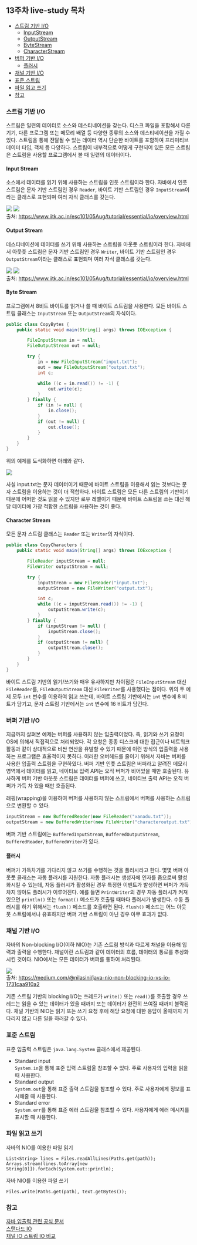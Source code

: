 ## 13주차 live-study 목차
- [스트림 기반 I/O](#스트림-기반-I/O)
  - [InputStream](#Input-Stream)
  - [OutputStream](#Output-Stream)
  - [ByteStream](#Byte-Stream)
  - [CharacterStream](#Character-Stream)
- [버퍼 기반 I/O](#버퍼-기반-I/O)
  - [플러시](#플러시)
- [채널 기반 I/O](#채널-기반-I/O)
- [표준 스트림](#표준-스트림)
- [파일 읽고 쓰기](#파일-읽고-쓰기)
- [참고](#참고)

### 스트림 기반 I/O
스트림은 일련의 데이터로 소스와 데스티네이션을 갖는다.
디스크 파일을 포함해서 다른 기기, 다른 프로그램 또는 메모리 배열 등 다양한 종류의 소스와 데스티네이션을 가질 수 있다.
스트림을 통해 전달될 수 있는 데이터 역시 단순한 바이트를 포함하여 프리미티브 데이터 타입, 객체 등 다양하다.
스트림이 내부적으로 어떻게 구현되어 있든 모든 스트림은 스트림을 사용할 프로그램에서 볼 때 일련의 데이터이다.

#### Input Stream
소스에서 데이터를 읽기 위해 사용하는 스트림을 인풋 스트림이라 한다.
자바에서 인풋 스트림은 문자 기반 스트림인 경우 `Reader`,
바이트 기반 스트림인 경우 `InputStream`이라는 클래스로 표현되며 여러 자식 클래스를 갖는다.

![](character-reader.png)
![](byte-inputstream.png)
<br>출처: https://www.iitk.ac.in/esc101/05Aug/tutorial/essential/io/overview.html

#### Output Stream
데스티네이션에 데이터를 쓰기 위해 사용하는 스트림을 아웃풋 스트림이라 한다.
자바에서 아웃풋 스트림은 문자 기반 스트림인 경우 `Writer`,
바이트 기반 스트림인 경우 `OutputStream`이라는 클래스로 표현되며 여러 자식 클래스를 갖는다.

![](character-writer.png)
![](byte-outputstream.png)
<br>출처: https://www.iitk.ac.in/esc101/05Aug/tutorial/essential/io/overview.html

#### Byte Stream
프로그램에서 8비트 바이트를 읽거나 쓸 때 바이트 스트림을 사용한다.
모든 바이트 스트림 클래스는 `InputStream` 또는 `OutputStream`의 자식이다.

```java
public class CopyBytes {
    public static void main(String[] args) throws IOException {

        FileInputStream in = null;
        FileOutputStream out = null;

        try {
            in = new FileInputStream("input.txt");
            out = new FileOutputStream("output.txt");
            int c;

            while ((c = in.read()) != -1) {
                out.write(c);
            }
        } finally {
            if (in != null) {
                in.close();
            }
            if (out != null) {
                out.close();
            }
        }
    }
}
```

위의 예제를 도식화하면 아래와 같다.

![](stream-example.png)

사실 input.txt는 문자 데이터이기 때문에 바이트 스트림을 이용해서 읽는 것보다는
문자 스트림을 이용하는 것이 더 적합하다. 바이트 스트림은 모든 다른 스트림의 기반이기 때문에
어떠한 것도 읽을 수 있지만 로우 레벨이기 때문에 바이트 스트림을 쓰는 대신
해당 데이터에 가장 적합한 스트림을 사용하는 것이 좋다.

#### Character Stream
모든 문자 스트림 클래스는 `Reader` 또는 `Writer`의 자식이다. 

```java
public class CopyCharacters {
    public static void main(String[] args) throws IOException {

        FileReader inputStream = null;
        FileWriter outputStream = null;

        try {
            inputStream = new FileReader("input.txt");
            outputStream = new FileWriter("output.txt");

            int c;
            while ((c = inputStream.read()) != -1) {
                outputStream.write(c);
            }
        } finally {
            if (inputStream != null) {
                inputStream.close();
            }
            if (outputStream != null) {
                outputStream.close();
            }
        }
    }
}
```

바이트 스트림 기반의 읽기/쓰기와 매우 유사하지만 차이점은 `FileInputStream` 대신 `FileReader`를,
`FileOutputStream` 대신 `FileWriter`를 사용했다는 점이다.
위의 두 예제 모두 `int` 변수를 이용하여 읽고 쓰는데,
바이트 스트림 기반에서는 `int` 변수에 8 비트가 담기고,
문자 스트림 기반에서는 `int` 변수에 16 비트가 담긴다.

### 버퍼 기반 I/O
지금까지 살펴본 예제는 버퍼를 사용하지 않는 입출력이었다.
즉, 읽기와 쓰기 요청이 OS에 의해서 직접적으로 처리되었다.
각 요청은 종종 디스크에 대한 접근이나 네트워크 활동과 같이
상대적으로 비싼 연산을 유발할 수 있기 때문에 이런 방식의 입출력을 사용하는 프로그램은 효율적이지 못하다.
이러한 오버헤드를 줄이기 위해서 자바는 버퍼를 사용한 입출력 스트림을 구현하였다.
버퍼 기반 인풋 스트림은 버퍼라고 알려진 메모리 영역에서 데이터를 읽고,
네이티브 입력 API는 오직 버퍼가 비어있을 때만 호출된다.
유사하게 버퍼 기반 아웃풋 스트림은 데이터를 버퍼에 쓰고,
네이티브 출력 API는 오직 버퍼가 가득 차 있을 때만 호출된다.

래핑(wrapping)을 이용하여 버퍼를 사용하지 않는 스트림에서 버퍼를 사용하는 스트림으로 변환할 수 있다.

```java
inputStream = new BufferedReader(new FileReader("xanadu.txt"));
outputStream = new BufferedWriter(new FileWriter("characteroutput.txt"));
```

버퍼 기반 스트림에는 `BufferedInputStream`, `BufferedOutputStream`,
`BufferedReader`, `BufferedWriter`가 있다.

#### 플러시
버퍼가 가득차기를 기다리지 않고 쓰기를 수행하는 것을 플러시라고 한다.
몇몇 버퍼 아웃풋 클래스는 자동 플러시를 지원한다. 자동 플러시는 생성자에 인자를 줌으로써 활성화시킬 수 있는데,
자동 플러시가 활성화된 경우 특정한 이벤트가 발생하면 버퍼가 가득차지 않아도 플러시가 이루어진다.
예를 들면 `PrintWriter`의 경우 자동 플러시가 켜져있으면 `println()` 또는 `format()` 메소드가  호출될 때마다 플러시가 발생한다.
수동 플러시를 하기 위해서는 `flush()` 메소드를 호출하면 된다. `flush()` 메소드는 어느 아웃풋 스트림에서나 유효하지만
버퍼 기반 스트림이 아닌 경우 아무 효과가 없다.

### 채널 기반 I/O
자바의 Non-blocking I/O(이하 NIO)는 기존 스트림 방식과 다르게
채널을 이용해 입력과 출력을 수행한다. 채널이란 스트림과 같이 데이터의 흐름, 데이터의 통로를 추상화시킨 것이다.
NIO에서는 모든 데이터가 버퍼를 통하여 처리된다.

![](nio.png)
<br>출처: https://medium.com/@nilasini/java-nio-non-blocking-io-vs-io-1731caa910a2

기존 스트림 기반의 blocking I/O는 쓰레드가 `write()` 또는 `read()`를 호출할 경우
쓰레드는 읽을 수 있는 데이터가 있을 때까지 또는 데이터가 완전히 쓰여질 때까지 블락된다.
채널 기반의 NIO는 읽기 또는 쓰기 요청 후에 해당 요청에 대한 응답이 올때까지
기다리지 않고 다른 일을 하러갈 수 있다.

### 표준 스트림
표준 입출력 스트림은 `java.lang.System` 클래스에서 제공된다.
* Standard input
<br>`System.in`을 통해 표준 입력 스트림울 참조할 수 있다. 주로 사용자의 입력을 읽을 때 사용한다.
* Standard output
<br>`System.out`을 통해 표준 출력 스트림울 참조할 수 있다. 주로 사용자에게 정보를 표시해줄 때 사용한다.
* Standard error
<br>`System.err`를 통해 표준 에러 스트림울 참조할 수 있다. 사용자에게 에러 메시지를 표시할 때 사용한다.

### 파일 읽고 쓰기
자바의 NIO를 이용한 파일 읽기

```
List<String> lines = Files.readAllLines(Paths.get(path));
Arrays.stream(lines.toArray[new String[0]]).forEach(System.out::println);
```

자바 NIO를 이용한 파일 쓰기

`Files.write(Paths.get(path), text.getBytes());`

### 참고
[자바 입출력 관련 공식 문서](https://docs.oracle.com/javase/tutorial/essential/io/index.html)
<br>[스탠다드 IO](http://journals.ecs.soton.ac.uk/java/tutorial/java/system/iostreams.html)
<br>[채널 IO 스트림 IO 비교](https://medium.com/@nilasini/java-nio-non-blocking-io-vs-io-1731caa910a2)